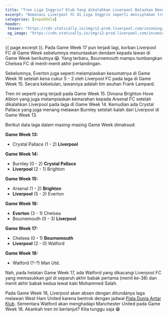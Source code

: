 ```yaml
---
title: "Tren Liga Inggris? Klub Yang dikalahkan Liverpool Balaskan Dendam Ke Lawan Selanjutnya?"
excerpt: "Dominasi Liverpool FC di Liga Inggris seperti menciptakan tren baru: **Membalas dendam pada klub lawan berikutnya**"
categories: [sepakbola]
header:
 teaser: "https://cdn.statically.io/img/i2-prod.liverpool.com/incoming/article17421657.ece/ALTERNATES/s540/0_GettyImages-1193901986.jpg"
 og_image: "https://cdn.statically.io/img/i2-prod.liverpool.com/incoming/article17421657.ece/ALTERNATES/s810/0_GettyImages-1193901986.jpg"
---
```

{{ page.excerpt }}. Pada Game Week 17 pun terjadi lagi, korban Liverpool FC di Game Week sebelumnya menuntaskan dendam kepada lawan di Game Week berikutnya 😱. Yang terbaru, Bournemouth mampu tumbangkan Chelsea FC di menit-menit akhir pertandingan.

Sebelumnya, Everton juga seperti melampiaskan kesumatnya di Game Week 16 setelah kena cukur 5 - 2 oleh Liverpool FC pada laga di Game Week 15. Secara kebetulan, lawannya adalah tim asuhan Frank Lampard.

Tren ini seperti yang terjadi pada Game Week 15. Dimana Brighton Hove Albion yang juga melampiaskan kemarahan kepada Arsenal FC setelah dikalahkan Liverpool pada laga di Game Week 14. Kemudian ada Crystal Pallace yang juga menang melawan Burnley setelah kalah dari Liverpool di Game Week 13.

Berikut data laga dalam masing-masing Game Week dimaksud:

**Game Week 13:**

- Crystal Pallace (1 - 2) **Liverpool**

**Game Week 14:**

- Burnley (0 - 2) **Crystal Pallace**
- **Liverpool** (2 - 1) Brighton

**Game Week 15:**

- Arsenal (1 - 2) **Brighton**
- **Liverpool** (5 - 2) Everton

**Game Week 16:**

- **Everton** (3 - 1) Chelsea
- Bournemouth (0 - 3) **Liverpool**

**Game Week 17:**

- Chelsea (0 - 1) **Bournemouth**
- **Liverpool** (2 - 0) Watford

**Game Week 18:**

- Watford (?-?) Man Utd.

Nah, pada helatan Game Week 17, ada Watford yang dikacangi Liverpool FC yang memasukkan gol di separuh akhir babak pertama (menit ke-38) dan menit akhir babak kedua lewat kaki Mohammed Salah.

Pada Game Week 18, Liverpool akan absen dengan ditundanya laga melawan West Ham United karena bentrok dengan jadwal [Piala Dunia Antar Klub](/liverpool/cwc-vs-monterey/). Sementara Watford akan menghadapi Manchester United pada Game Week 18. Akankah tren ini berlanjut? Kita tunggu saja 😁

